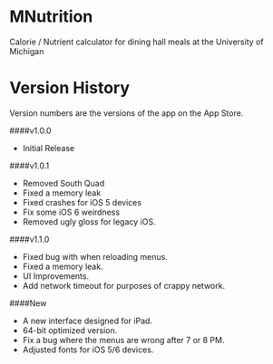 MNutrition
==========

Calorie / Nutrient calculator for dining hall meals at the University of Michigan


Version History
===============

Version numbers are the versions of the app on the App Store.

####v1.0.0
- Initial Release

####v1.0.1
- Removed South Quad
- Fixed a memory leak
- Fixed crashes for iOS 5 devices
- Fix some iOS 6 weirdness
- Removed ugly gloss for legacy iOS.

####v1.1.0
- Fixed bug with when reloading menus.
- Fixed a memory leak.
- UI Improvements.
- Add network timeout for purposes of crappy network.

####New
- A new interface designed for iPad.
- 64-bit optimized version.
- Fix a bug where the menus are wrong after 7 or 8 PM.
- Adjusted fonts for iOS 5/6 devices.
